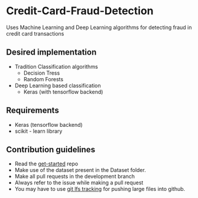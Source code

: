 # Credit-Card-Fraud-Detection

Uses Machine Learning and Deep Learning algorithms for detecting fraud in credit card transactions

## Desired implementation

* Tradition Classification algorithms
  * Decision Tress
  * Random Forests
* Deep Learning based classification
  * Keras (with tensorflow backend)

## Requirements

* Keras (tensorflow backend)
* scikit - learn library

## Contribution guidelines

* Read the [get-started](https://github.com/NJACKWinterOfCode/Get-Started) repo
* Make use of the dataset present in the Dataset folder.
* Make all pull requests in the development branch
* Always refer to the issue while making a pull request
* You may have to use [git lfs tracking](https://medium.com/@AyunasCode/how-to-push-large-files-to-github-253d05cc6a09) for pushing large files into github.
